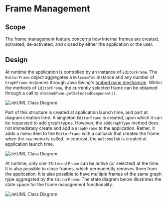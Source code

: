 # Frame Management

## Scope

The frame management feature concerns how internal frames are created, activated, de-activated, and closed by either the application or the user.

## Design

At runtime the application is controlled by an instance of `EditorFrame`. The `EditorFrame` object aggregates a `WelcomeTab` instance and any number of `GraphFrame` instances through Java Swing's [tabbed pane mechanism](http://docs.oracle.com/javase/7/docs/api/javax/swing/JTabbedPane.html). Within the methods of `EditorFrame`, the currently selected frame can be obtained through a call to `aTabbedPane.getSelectedComponent()`.

![JetUML Class Diagram](frames.jpg)

Part of this structure is created at application launch time, and part at diagram creation time. A singleton `EditorFrame` is created, upon which it can be requested to add graph types. However, the `addGraphType` method does not immediately create and add a `GraphFrame` to the application. Rather, it adds a menu item to the `EditorFrame` with a callback that creates the frame when the `new` menu is called. In contrast, the `WelcomeTab` is created at application launch time.

![JetUML Class Diagram](frames.sequence.jpg)

At runtime, only one `JInternalFrame` can be active (or selected) at the time. It is also possible to close frames, which permanently removes them from the application. It is also possible to have multiple frames of the same graph type aggregated by the `EditorFrame`. The state diagram below illustrates the state space for the frame management functionality.

![JetUML Class Diagram](frames.state.jpg)
